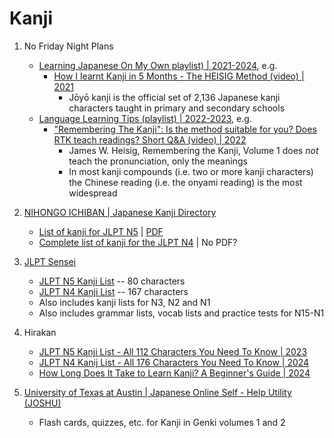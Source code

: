 # Kanji

1. No Friday Night Plans
   - [Learning Japanese On My Own playlist) | 2021-2024](https://www.youtube.com/playlist?list=PLfgVtKETNu8Ws8r49GoWjRgrmGx2cpk5z), e.g.
     * [How I learnt Kanji in 5 Months - The HEISIG Method (video) | 2021](https://www.youtube.com/watch?v=GZP7kZCZVQw)
       + Jōyō kanji is the official set of 2,136 Japanese kanji characters taught in primary and secondary schools
   - [Language Learning Tips (playlist) | 2022-2023](https://www.youtube.com/playlist?list=PLfgVtKETNu8VH0U264yrAEezcaTW-qWMM), e.g.
     * ["Remembering The Kanji": Is the method suitable for you? Does RTK teach readings? Short Q&A (video) | 2022](https://www.youtube.com/watch?v=o-zA1DWJ2Sw)
       + James W. Heisig, Remembering the Kanji, Volume 1 does *not* teach the pronunciation, only the meanings
       + In most kanji compounds (i.e. two or more kanji characters) the Chinese reading (i.e. the onyami reading) is the  most widespread

1. [NIHONGO ICHIBAN | Japanese Kanji Directory](https://nihongoichiban.com/home/japanese-kanji-directory/)
   - [List of kanji for JLPT N5](https://nihongoichiban.com/2011/04/10/complete-list-of-kanji-for-jlpt-n5/) |
     [PDF](https://nihongoichiban.com/wp-content/uploads/2012/09/kanjibookjlptn5.pdf)
   - [Complete list of kanji for the JLPT N4](https://nihongoichiban.com/2011/05/22/complete-list-of-kanji-for-the-jlpt-n4/) | No PDF?

1. [JLPT Sensei](https://jlptsensei.com/)
   - [JLPT N5 Kanji List](https://jlptsensei.com/jlpt-n5-kanji-list/) -- 80 characters
   - [JLPT N4 Kanji List](https://jlptsensei.com/jlpt-n4-kanji-list/) -- 167 characters
   - Also includes kanji lists for N3, N2 and N1
   - Also includes grammar lists, vocab lists and practice tests for N15-N1

1. Hirakan
   - [JLPT N5 Kanji List - All 112 Characters You Need To Know | 2023](https://hirakan.com/blogs/japanese/kanji-jlpt-n5-list)
   - [JLPT N4 Kanij List - All 176 Characters You Need To Know | 2024](https://hirakan.com/blogs/japanese/kanji-jlpt-n4-list)
   - [How Long Does It Take to Learn Kanji? A Beginner's Guide | 2024](https://hirakan.com/blogs/japanese/how-long-to-learn-kanji)

1. [University of Texas at Austin | Japanese Online Self - Help Utility (JOSHU)](https://laits.utexas.edu/japanese/joshu/kanji/kanji_genki.php)
   - Flash cards, quizzes, etc. for Kanji in Genki volumes 1 and 2

